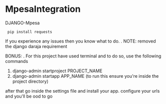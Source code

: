 # MpesaIntegration

DJANGO-Mpesa

     pip install requests

     
If you experience any issues then you know what to do. . NOTE: removed the django daraja requirement

BONUS: . For this project have used terminal and to do so, use the following commands


   1. django-admin startproject PROJECT_NAME
   2. django-admin startapp APP_NAME   (to run this ensure you're inside the project directory)

after that go inside the settings file and install your app. configure your urls and you'll be ood to go
